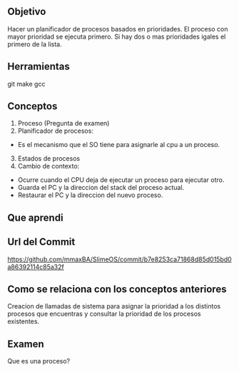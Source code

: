 ## Objetivo

Hacer un planificador de procesos basados en prioridades.
El proceso con mayor prioridad se ejecuta primero. 
Si hay dos o mas prioridades igales el primero de la lista.

## Herramientas

git
make
gcc

## Conceptos
1) Proceso (Pregunta de examen)
2) Planificador de procesos:
  + Es el mecanismo que el SO tiene para asignarle al cpu a un proceso.
3) Estados de procesos
4) Cambio de contexto:
  + Ocurre cuando el CPU deja de ejecutar un proceso para ejecutar otro.
  + Guarda el PC y la direccion del stack del proceso actual.
  + Restaurar el PC y la direccion del nuevo proceso.


## Que aprendi




## Url del Commit

https://github.com/mmaxBA/SlimeOS/commit/b7e8253ca71868d85d015bd0a86392114c85a32f


## Como se relaciona con los conceptos anteriores

Creacion de llamadas de sistema para asignar la prioridad a los distintos procesos que encuentras y consultar
la prioridad de los procesos existentes.


## Examen

Que es una proceso?
